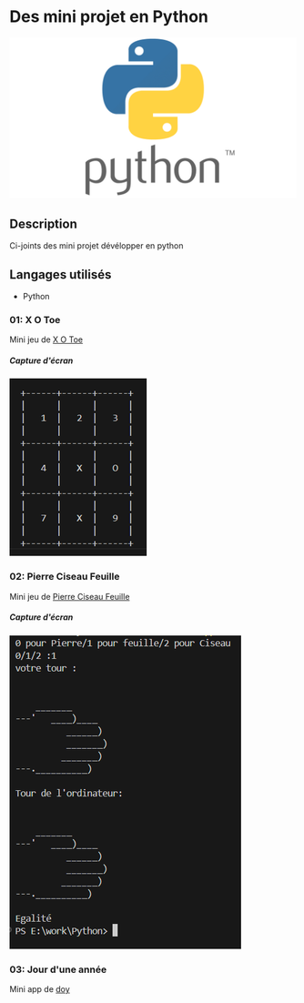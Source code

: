 
# Des mini projet en Python
![logo python](logo-python.png)
## Description

Ci-joints des mini projet dévélopper en python 

## Langages utilisés

- Python

### 01: X O Toe
Mini jeu de [X O Toe](./XOTOE/XOToe.py)
##### Capture d'écran
![Capture d'écran XOTOE](./XOTOE/xotoe.png)
### 02: Pierre Ciseau Feuille
Mini jeu de [Pierre Ciseau Feuille](./PCF/pcf.py)
##### Capture d'écran
![Capture d'écran XOTOE](./PCF/pcf.png)
### 03: Jour d'une année
Mini app de [doy](./doy/doy.py)
